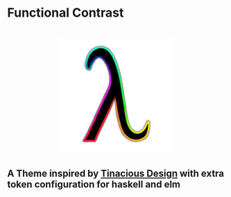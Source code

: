 # Functional Contrast

<img src="icon.png" style="width: 260px; display: block; margin: 40px auto;" width="260px" align="center"/>

## A Theme inspired by [Tinacious Design](https://marketplace.visualstudio.com/items?itemName=tinaciousdesign.theme-tinaciousdesign) with extra token configuration for haskell and elm
